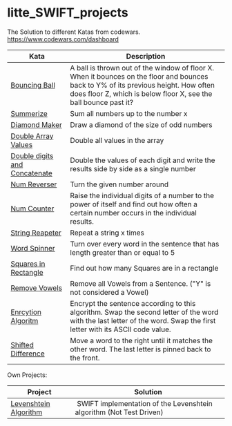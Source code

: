 # litte_SWIFT_projects

The Solution to different Katas from codewars. https://www.codewars.com/dashboard


| Kata|  Description |
|------|-------------|
|[Bouncing Ball](https://github.com/mqelibari/litte_SWIFT_projects/blob/main/BouncingBall.swift)           |  A ball is thrown out of the window of floor X. When it bounces on the floor and bounces back to Y% of its previous height. How often does floor Z, which is below floor X, see the ball bounce past it?   |
|[Summerize](https://github.com/mqelibari/litte_SWIFT_projects/blob/main/Sumemerizer.swift )                | Sum all numbers up to the number x |
|[Diamond Maker](https://github.com/mqelibari/litte_SWIFT_projects/blob/main/diamondMaker.swift )         | Draw a diamond of the size of odd numbers|
|[Double Array Values](https://github.com/mqelibari/litte_SWIFT_projects/blob/main/doubleArrayValues.swift)  | Double all values in the array|
|[Double digits and Concatenate](https://github.com/mqelibari/litte_SWIFT_projects/blob/main/doubleDigitsAndConcatenate.swift) |Double the values of each digit and write the results side by side as a single number |
|[Num Reverser](https://github.com/mqelibari/litte_SWIFT_projects/blob/main/numReverser.swift) |Turn the given number around |
|[Num Counter](https://github.com/mqelibari/litte_SWIFT_projects/blob/main/one_counter.swift) |Raise the individual digits of a number to the power of itself and find out how often a certain number occurs in the individual results. |
|[String Reapeter](https://github.com/mqelibari/litte_SWIFT_projects/blob/main/stringRepeater.swift ) |Repeat a string x times |
|[Word Spinner](https://github.com/mqelibari/litte_SWIFT_projects/blob/main/wordSpinner.swift)|Turn over every word in the sentence that has length greater than or equal to 5 |
|[Squares in Rectangle](https://github.com/mqelibari/litte_SWIFT_projects/blob/main/squareInRectangle.swift)| Find out how many Squares are in a rectangle|
|[Remove Vowels](https://github.com/mqelibari/litte_SWIFT_projects/blob/main/removeVowels.swift)|Remove all Vowels from a Sentence. ("Y" is not considered a Vowel)|
|[Enrcytion Algoritm](https://github.com/mqelibari/litte_SWIFT_projects/blob/main/encrypterASCII.swift)|Encrypt the sentence according to this algorithm. Swap the second letter of the word with the last letter of the word. Swap the first letter with its ASCII code value. |
|[Shifted Difference](https://github.com/mqelibari/litte_SWIFT_projects/blob/main/shiftedDiff.swift)|Move a word to the right until it matches the other word. The last letter is pinned back to the front.|



Own Projects:

|Project | Solution |
|---------|-----------|
|[Levenshtein Algorithm](https://github.com/mqelibari/litte_SWIFT_projects/blob/main/levenshtein.swift)| SWIFT implementation of the Levenshtein algorithm (Not Test Driven) |


